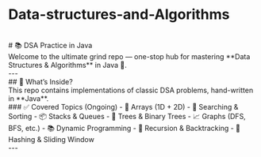 # Data-structures-and-Algorithms
<br>
# 📚 DSA Practice in Java
<br>
Welcome to the ultimate grind repo —  one-stop hub for mastering **Data Structures & Algorithms** in Java 🚀. 
<br>
---
<br>
## 🧠 What’s Inside?
<br>
This repo contains  implementations of classic DSA problems, hand-written in **Java**.
<br>
### ✅ Covered Topics (Ongoing)
- 🔢 Arrays (1D + 2D)
- 🔄 Searching & Sorting
- 📦 Stacks & Queues
- 🌳 Trees & Binary Trees
- 📈 Graphs (DFS, BFS, etc.)
- 📚 Dynamic Programming
- 🧩 Recursion & Backtracking
- 🧠 Hashing & Sliding Window
<br>
---
<br>
